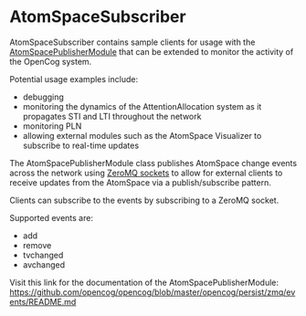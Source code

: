 AtomSpaceSubscriber
===================

AtomSpaceSubscriber contains sample clients for usage with the [AtomSpacePublisherModule](https://github.com/opencog/opencog/tree/master/opencog/persist/zmq/events) that can be extended to monitor the activity of the OpenCog system.

Potential usage examples include: 

- debugging
- monitoring the dynamics of the AttentionAllocation system as it propagates STI and LTI throughout the network
- monitoring PLN
- allowing external modules such as the AtomSpace Visualizer to subscribe to real-time updates

The AtomSpacePublisherModule class publishes AtomSpace change events across the network using [ZeroMQ sockets](http://zeromq.org) to allow for external clients to receive updates from the AtomSpace via a publish/subscribe pattern.

Clients can subscribe to the events by subscribing to a ZeroMQ socket.

Supported events are:

-   add
-   remove
-   tvchanged
-   avchanged

Visit this link for the documentation of the AtomSpacePublisherModule:
https://github.com/opencog/opencog/blob/master/opencog/persist/zmq/events/README.md

